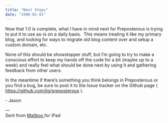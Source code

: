 ```yaml
---
title: "Next Steps"
date: "1990-01-01"
---
```


<div class="content">
<p>Now that 1.0 is complete, what I have in mind next for Preposterous is trying
to put it to use as-is on a daily basis.  This means treating it like my
primary blog, and looking for ways to migrate old blog content over and setup
a custom domain, etc.</p>
<p>None of this should be showstopper stuff, but I’m going to try to make a
conscious effort to keep my hands off the code for a bit (maybe up to a week)
and really feel what should be done next by using it and gathering feedback
from other users.</p>
<p>In the meantime if there’s something you think belongs in Preposterous or you
find a bug, be sure to post it to the Issue tracker on the Github page (
<a href="https://github.com/jjg/preposterous" target="_blank">https://github.com/jjg/preposterous</a> ).</p>
<p>- Jason</p>
<p>—<br/>
Sent from <a href="https://www.dropbox.com/mailbox" target="_blank"> Mailbox </a> for iPad</p>
</div>

